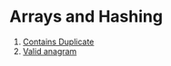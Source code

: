 # Arrays and Hashing

1. [Contains Duplicate](ContainsDuplicate.md)
2. [Valid anagram](ValidAnagram.md)
